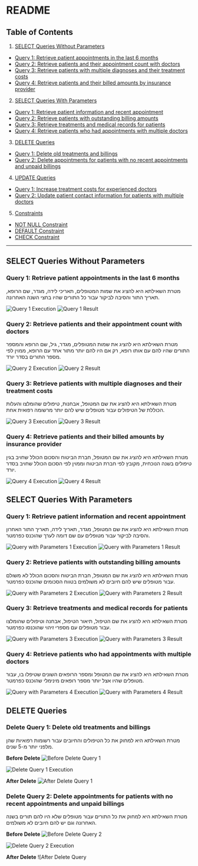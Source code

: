 # README

## Table of Contents
1. [SELECT Queries Without Parameters](#select-queries-without-parameters)
  - [Query 1: Retrieve patient appointments in the last 6 months](#query-1-retrieve-patient-appointments-in-the-last-6-months)
  - [Query 2: Retrieve patients and their appointment count with doctors](#query-2-retrieve-patients-and-their-appointment-count-with-doctors)
  - [Query 3: Retrieve patients with multiple diagnoses and their treatment costs](#query-3-retrieve-patients-with-multiple-diagnoses-and-their-treatment-costs)
  - [Query 4: Retrieve patients and their billed amounts by insurance provider](#query-4-retrieve-patients-and-their-billed-amounts-by-insurance-provider)
2. [SELECT Queries With Parameters](#select-queries-with-parameters)
  - [Query 1: Retrieve patient information and recent appointment](#query-1-retrieve-patient-information-and-recent-appointment)
  - [Query 2: Retrieve patients with outstanding billing amounts](#query-2-retrieve-patients-with-outstanding-billing-amounts)
  - [Query 3: Retrieve treatments and medical records for patients](#query-3-retrieve-treatments-and-medical-records-for-patients)
  - [Query 4: Retrieve patients who had appointments with multiple doctors](#query-4-retrieve-patients-who-had-appointments-with-multiple-doctors)
3. [DELETE Queries](#delete-queries)
  - [Query 1: Delete old treatments and billings](#delete-query-1-delete-old-treatments-and-billings)
  - [Query 2: Delete appointments for patients with no recent appointments and unpaid billings](#delete-query-2-delete-appointments-for-patients-with-no-recent-appointments-and-unpaid-billings)
4. [UPDATE Queries](#update-queries)
  - [Query 1: Increase treatment costs for experienced doctors](#update-query-1-increase-treatment-costs-for-experienced-doctors)
  - [Query 2: Update patient contact information for patients with multiple doctors](#update-query-2-update-patient-contact-information-for-patients-with-multiple-doctors)
5. [Constraints](#constraints)
  - [NOT NULL Constraint](#not-null-constraint-on-patientsname)
  - [DEFAULT Constraint](#default-constraint-on-billingpayment_status)
  - [CHECK Constraint](#check-constraint-on-treatmenttreatment_cost)

---

## SELECT Queries Without Parameters

### Query 1: Retrieve patient appointments in the last 6 months

מטרת השאילתא היא להציג את שמות המטופלים, תאריכי לידה, מגדר, שם הרופא, תאריך התור והסיבה לביקור עבור כל התורים שהיו בחצי השנה האחרונה.

![Query 1 Execution](query1_execution.png)
![Query 1 Result](query1_result.png)

### Query 2: Retrieve patients and their appointment count with doctors

מטרת השאילתא היא להציג את שמות המטופלים, מגדר, גיל, שם הרופא והמספר התורים שהיו להם עם אותו רופא, רק אם היו להם יותר מתור אחד עם הרופא, ממוין לפי מספר התורים בסדר יורד.

![Query 2 Execution](query2_execution.png)
![Query 2 Result](query2_result.png)

### Query 3: Retrieve patients with multiple diagnoses and their treatment costs

מטרת השאילתא היא להציג את שם המטופל, אבחנות, טיפולים שהומלצו והעלות הכוללת של הטיפולים עבור מטופלים שיש להם יותר מרשומה רפואית אחת.

![Query 3 Execution](query3_execution.png)
![Query 3 Result](query3_result.png)

### Query 4: Retrieve patients and their billed amounts by insurance provider

מטרת השאילתא היא להציג את שם המטופל, חברת הביטוח והסכום הכולל שחויב בגין טיפולים בשנה הנוכחית, מקובץ לפי חברת הביטוח וממוין לפי הסכום הכולל שחויב בסדר יורד.

![Query 4 Execution](query4_execution.png)
![Query 4 Result](query4_result.png)

## SELECT Queries With Parameters

### Query 1: Retrieve patient information and recent appointment

מטרת השאילתא היא להציג את שם המטופל, מגדר, תאריך לידה, תאריך התור האחרון והסיבה לביקור עבור מטופלים עם שם דומה לערך שהוכנס כפרמטר.

![Query with Parameters 1 Execution](query_with_params1_execution.png)
![Query with Parameters 1 Result](query_with_params1_result.png)

### Query 2: Retrieve patients with outstanding billing amounts

מטרת השאילתא היא להציג את שם המטופל, חברת הביטוח והסכום הכולל לא משולם עבור מטופלים שיש להם חיובים לא משולמים בטווח הסכומים שהוכנס כפרמטר.

![Query with Parameters 2 Execution](query_with_params2_execution.png)
![Query with Parameters 2 Result](query_with_params2_result.png)

### Query 3: Retrieve treatments and medical records for patients

מטרת השאילתא היא להציג את שם הטיפול, תיאור הטיפול, אבחנה וטיפולים שהומלצו עבור מטופלים עם מספרי זיהוי שהוכנסו כפרמטר.

![Query with Parameters 3 Execution](query_with_params3_execution.png)
![Query with Parameters 3 Result](query_with_params3_result.png)

### Query 4: Retrieve patients who had appointments with multiple doctors

מטרת השאילתא היא להציג את שם המטופל ומספר הרופאים השונים שטיפלו בו, עבור מטופלים שהיו אצל יותר מספר רופאים מינימלי שהוכנס כפרמטר.

![Query with Parameters 4 Execution](query_with_params4_execution.png)
![Query with Parameters 4 Result](query_with_params4_result.png)

## DELETE Queries

### Delete Query 1: Delete old treatments and billings

מטרת השאילתא היא למחוק את כל הטיפולים והחיובים עבור רשומות רפואיות שהן מלפני יותר מ-5 שנים.

**Before Delete**
![Before Delete Query 1](before_delete_query1.png)

![Delete Query 1 Execution](delete_query1_execution.png)

**After Delete**
![After Delete Query 1](after_delete_query1.png)

### Delete Query 2: Delete appointments for patients with no recent appointments and unpaid billings

מטרת השאילתא היא למחוק את כל התורים עבור מטופלים שלא היו להם תורים בשנה האחרונה וגם יש להם חיובים לא משולמים.

**Before Delete**
![Before Delete Query 2](before_delete_query2.png)

![Delete Query 2 Execution](delete_query2_execution.png)

**After Delete**
![After Delete Query
